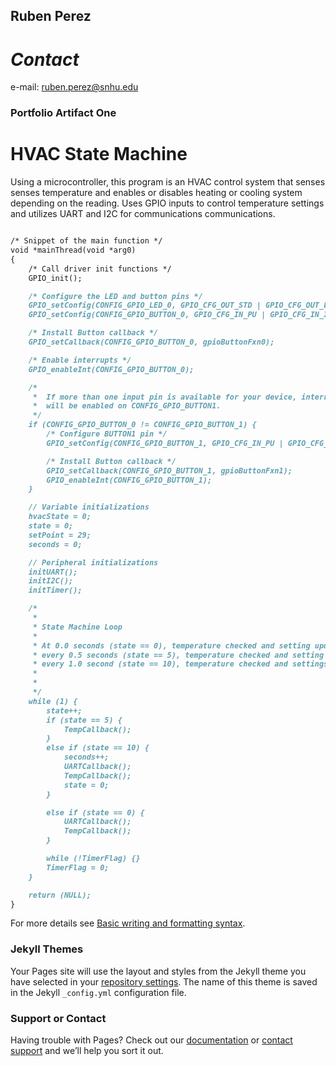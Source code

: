 ## Ruben Perez
# _Contact_

e-mail: ruben.perez@snhu.edu 

### Portfolio Artifact One

# HVAC State Machine
Using a microcontroller, this program is an HVAC control system that senses senses temperature and enables or disables heating or cooling system depending on the reading. Uses GPIO inputs to control temperature settings and utilizes UART and I2C for communications communications. 


```markdown

/* Snippet of the main function */
void *mainThread(void *arg0)
{
    /* Call driver init functions */
    GPIO_init();

    /* Configure the LED and button pins */
    GPIO_setConfig(CONFIG_GPIO_LED_0, GPIO_CFG_OUT_STD | GPIO_CFG_OUT_LOW);
    GPIO_setConfig(CONFIG_GPIO_BUTTON_0, GPIO_CFG_IN_PU | GPIO_CFG_IN_INT_FALLING);

    /* Install Button callback */
    GPIO_setCallback(CONFIG_GPIO_BUTTON_0, gpioButtonFxn0);

    /* Enable interrupts */
    GPIO_enableInt(CONFIG_GPIO_BUTTON_0);

    /*
     *  If more than one input pin is available for your device, interrupts
     *  will be enabled on CONFIG_GPIO_BUTTON1.
     */
    if (CONFIG_GPIO_BUTTON_0 != CONFIG_GPIO_BUTTON_1) {
        /* Configure BUTTON1 pin */
        GPIO_setConfig(CONFIG_GPIO_BUTTON_1, GPIO_CFG_IN_PU | GPIO_CFG_IN_INT_FALLING);

        /* Install Button callback */
        GPIO_setCallback(CONFIG_GPIO_BUTTON_1, gpioButtonFxn1);
        GPIO_enableInt(CONFIG_GPIO_BUTTON_1);
    }

    // Variable initializations
    hvacState = 0;
    state = 0;
    setPoint = 29;
    seconds = 0;

    // Peripheral initializations
    initUART();
    initI2C();
    initTimer();

    /*
     *
     * State Machine Loop
     *
     * At 0.0 seconds (state == 0), temperature checked and setting updated, status output
     * every 0.5 seconds (state == 5), temperature checked and setting updated
     * every 1.0 second (state == 10), temperature checked and settings updated, status output, state reset to begin cycle again
     *
     *
     */
    while (1) {
        state++;
        if (state == 5) {
            TempCallback();
        }
        else if (state == 10) {
            seconds++;
            UARTCallback();
            TempCallback();
            state = 0;
        }

        else if (state == 0) {
            UARTCallback();
            TempCallback();
        }

        while (!TimerFlag) {}
        TimerFlag = 0;
    }

    return (NULL);
}
```

For more details see [Basic writing and formatting syntax](https://docs.github.com/en/github/writing-on-github/getting-started-with-writing-and-formatting-on-github/basic-writing-and-formatting-syntax).

### Jekyll Themes

Your Pages site will use the layout and styles from the Jekyll theme you have selected in your [repository settings](https://github.com/perez-r/perez-r.github.io/settings/pages). The name of this theme is saved in the Jekyll `_config.yml` configuration file.

### Support or Contact

Having trouble with Pages? Check out our [documentation](https://docs.github.com/categories/github-pages-basics/) or [contact support](https://support.github.com/contact) and we’ll help you sort it out.
